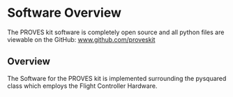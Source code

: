 # Software Overview
The PROVES kit software is completely open source and all python files are viewable on the GitHub: www.github.com/proveskit
## Overview
The Software for the PROVES kit is implemented surrounding the pysquared class which employs the Flight Controller Hardware.